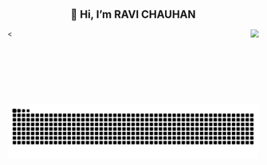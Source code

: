  



<h2 align="center">👋 Hi, I’m RAVI CHAUHAN </h2>
<img align="right" height="150" src="https://media3.giphy.com/media/v1.Y2lkPTc5MGI3NjExeWtsOHQyaWxxdnJtOXB6NHR2MXIzMDlnNWNmYzc3NWkyNGk4emNoaCZlcD12MV9pbnRlcm5hbF9naWZfYnlfaWQmY3Q9Zw/VbnUQpnihPSIgIXuZv/giphy.gif"  />







<



<img src="https://raw.githubusercontent.com/hamravichauhan/hamravichauhan/output/snake.svg" alt="Snake animation" />
